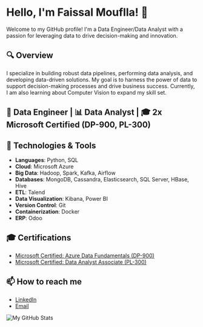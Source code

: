 # Hello, I'm Faissal Mouflla! 👋

Welcome to my GitHub profile! I'm a Data Engineer/Data Analyst with a passion for leveraging data to drive decision-making and innovation.

## 🔍 Overview
I specialize in building robust data pipelines, performing data analysis, and developing data-driven solutions. My goal is to harness the power of data to support decision-making processes and drive business success. Currently, I am also learning about Computer Vision to expand my skill set.

## 🚀 Data Engineer | 📊 Data Analyst | 🎓 2x Microsoft Certified (DP-900, PL-300)

## 🔧 Technologies & Tools
- **Languages**: Python, SQL
- **Cloud**: Microsoft Azure
- **Big Data**: Hadoop, Spark, Kafka, Airflow
- **Databases**: MongoDB, Cassandra, Elasticsearch, SQL Server, HBase, Hive
- **ETL**: Talend
- **Data Visualization**: Kibana, Power BI
- **Version Control**: Git
- **Containerization**: Docker
- **ERP**: Odoo

## 🎓 Certifications
- [Microsoft Certified: Azure Data Fundamentals (DP-900)]([YOUR_DP-900_CERTIFICATION_LINK](https://learn.microsoft.com/api/credentials/share/fr-fr/FaissalMOUFLLA-7180/C6DAF365F77F901F?sharingId=EAFEC4BE5F2BFA9C))
- [Microsoft Certified: Data Analyst Associate (PL-300)]([YOUR_PL-300_CERTIFICATION_LINK](https://learn.microsoft.com/api/credentials/share/fr-fr/FaissalMOUFLLA-7180/37086AA16DBAB3E1?sharingId=EAFEC4BE5F2BFA9C))

## 📫 How to reach me
- [LinkedIn](https://linkedin.com/in/faissalmouflla)
- [Email](mailto:faissalmouflla@outlook.fr)

![My GitHub Stats](https://github-readme-stats.vercel.app/api?username=Faissal-00&show_icons=true&theme=radical)
